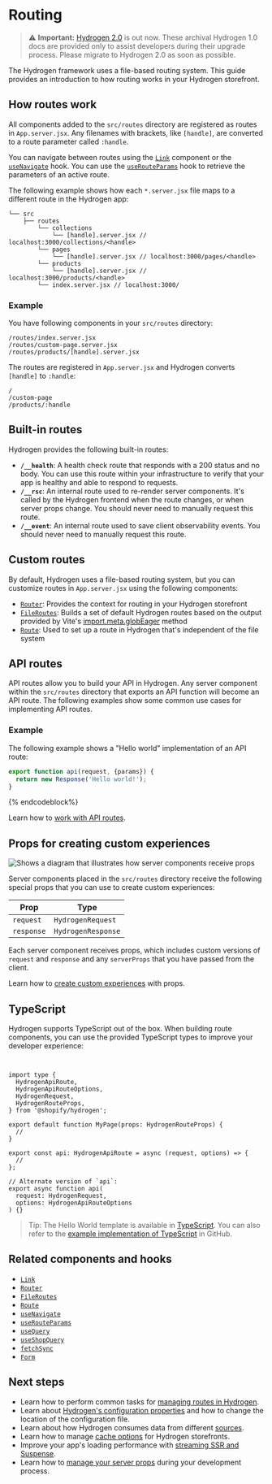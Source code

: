 # Routing


> ⚠️ **Important:** [Hydrogen 2.0](https://hydrogen.shopify.dev) is out now. These archival Hydrogen 1.0 docs are provided only to assist developers during their upgrade process. Please migrate to Hydrogen 2.0 as soon as possible.


The Hydrogen framework uses a file-based routing system. This guide provides an introduction to how routing works in your Hydrogen storefront.

## How routes work

All components added to the `src/routes` directory are registered as routes in `App.server.jsx`. Any filenames with brackets, like `[handle]`, are converted to a route parameter called `:handle`.

You can navigate between routes using the [`Link`](/docs/components/framework/link.md) component or the [`useNavigate`](/docs/hooks/framework/usenavigate.md) hook. You can use the [`useRouteParams`](/docs/hooks/framework/userouteparams.md) hook to retrieve the parameters of an active route.

The following example shows how each `*.server.jsx` file maps to a different route in the Hydrogen app:

```
└── src
    ├── routes
        └── collections
            └── [handle].server.jsx // localhost:3000/collections/<handle>
        └── pages
            └── [handle].server.jsx // localhost:3000/pages/<handle>
        └── products
            └── [handle].server.jsx // localhost:3000/products/<handle>
        └── index.server.jsx // localhost:3000/
```



### Example

You have following components in your `src/routes` directory:

```
/routes/index.server.jsx
/routes/custom-page.server.jsx
/routes/products/[handle].server.jsx
```



The routes are registered in `App.server.jsx` and Hydrogen converts `[handle]` to `:handle`:

```
/
/custom-page
/products/:handle
```



## Built-in routes

Hydrogen provides the following built-in routes:

- **`/__health`**: A health check route that responds with a 200 status and no body. You can use this route within your infrastructure to verify that your app is healthy and able to respond to requests.
- **`/__rsc`**: An internal route used to re-render server components. It's called by the Hydrogen frontend when the route changes, or when server props change. You should never need to manually request this route.
- **`/__event`**: An internal route used to save client observability events. You should never need to manually request this route.

## Custom routes

By default, Hydrogen uses a file-based routing system, but you can customize routes in `App.server.jsx` using the following components:

- [`Router`](/docs/components/framework/router.md): Provides the context for routing in your Hydrogen storefront
- [`FileRoutes`](/docs/components/framework/fileroutes.md): Builds a set of default Hydrogen routes based on the output provided by Vite's [import.meta.globEager](https://vitejs.dev/guide/features.html#glob-import) method
- [`Route`](/docs/components/framework/route.md): Used to set up a route in Hydrogen that's independent of the file system

## API routes

API routes allow you to build your API in Hydrogen. Any server component within the `src/routes` directory that exports an API function will become an API route. The following examples show some common use cases for implementing API routes.

### Example

The following example shows a "Hello world" implementation of an API route:

```jsx
export function api(request, {params}) {
  return new Response('Hello world!');
}
```

{% endcodeblock%}

Learn how to [work with API routes](/docs/tutorials/routing/manage-routes.md#api-routes).

## Props for creating custom experiences

![Shows a diagram that illustrates how server components receive props](https://shopify.dev/assets/custom-storefronts/hydrogen/hydrogen-pages.png)

Server components placed in the `src/routes` directory receive the following special props that you can use to create custom experiences:

| Prop       | Type               |
| ---------- | ------------------ |
| `request`  | `HydrogenRequest`  |
| `response` | `HydrogenResponse` |

Each server component receives props, which includes custom versions of `request` and `response` and any `serverProps` that you have passed from the client.

Learn how to [create custom experiences](/docs/tutorials/routing/manage-routes.md#create-custom-experiences-with-props) with props.

## TypeScript

Hydrogen supports TypeScript out of the box. When building route components, you can use the provided TypeScript types to improve your developer experience:

```tsx


import type {
  HydrogenApiRoute,
  HydrogenApiRouteOptions,
  HydrogenRequest,
  HydrogenRouteProps,
} from '@shopify/hydrogen';

export default function MyPage(props: HydrogenRouteProps) {
  //
}

export const api: HydrogenApiRoute = async (request, options) => {
  //
};

// Alternate version of `api`:
export async function api(
  request: HydrogenRequest,
  options: HydrogenApiRouteOptions
) {}
```



> Tip:
> The Hello World template is available in [TypeScript](/docs/tutorials/getting-started/templates.md#hello-world-template). You can also refer to the [example implementation of TypeScript](https://github.com/Shopify/hydrogen/tree/main/examples/typescript) in GitHub.

## Related components and hooks

- [`Link`](/docs/components/framework/link.md)
- [`Router`](/docs/components/framework/router.md)
- [`FileRoutes`](/docs/components/framework/fileroutes.md)
- [`Route`](/docs/components/framework/route.md)
- [`useNavigate`](/docs/hooks/framework/usenavigate.md)
- [`useRouteParams`](/docs/hooks/framework/userouteparams.md)
- [`useQuery`](/docs/hooks/global/usequery.md)
- [`useShopQuery`](/docs/hooks/global/useshopquery.md)
- [`fetchSync`](/docs/hooks/global/fetchsync.md)
- [`Form`](/docs/components/framework/form.md)

## Next steps

- Learn how to perform common tasks for [managing routes in Hydrogen](/docs/tutorials/routing/manage-routes.md).
- Learn about [Hydrogen's configuration properties](/docs/tutorials/configuration.md) and how to change the location of the configuration file.
- Learn about how Hydrogen consumes data from different [sources](/docs/tutorials/data-sources.md).
- Learn how to manage [cache options](/docs/tutorials/querying/cache.md) for Hydrogen storefronts.
- Improve your app's loading performance with [streaming SSR and Suspense](/docs/tutorials/streaming-ssr.md).
- Learn how to [manage your server props](/docs/tutorials/server-props.md) during your development process.
